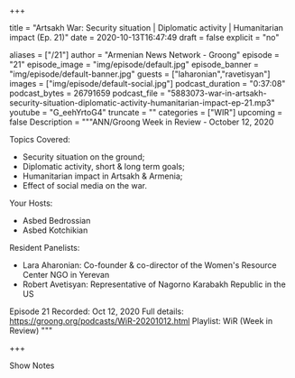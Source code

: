 
+++

title = "Artsakh War: Security situation | Diplomatic activity | Humanitarian impact (Ep. 21)"
date = 2020-10-13T16:47:49
draft = false
explicit = "no"

aliases = ["/21"]
author = "Armenian News Network - Groong"
episode = "21"
episode_image = "img/episode/default.jpg"
episode_banner = "img/episode/default-banner.jpg"
guests = ["laharonian","ravetisyan"]
images = ["img/episode/default-social.jpg"]
podcast_duration = "0:37:08"
podcast_bytes = 26791659
podcast_file = "5883073-war-in-artsakh-security-situation-diplomatic-activity-humanitarian-impact-ep-21.mp3"
youtube = "G_eehYrtoG4"
truncate = ""
categories = ["WIR"]
upcoming = false
Description = """ANN/Groong Week in Review - October 12, 2020

Topics Covered:
- Security situation on the ground;
- Diplomatic activity, short & long term goals;
- Humanitarian impact in Artsakh &  Armenia;
- Effect of social media on the war.

Your Hosts:
- Asbed Bedrossian
- Asbed Kotchikian

Resident Panelists:
- Lara Aharonian: Co-founder & co-director of the Women's Resource Center NGO in Yerevan
- Robert Avetisyan: Representative of Nagorno Karabakh Republic in the US

Episode 21
Recorded: Oct 12, 2020
Full details: https://groong.org/podcasts/WiR-20201012.html
Playlist: WiR (Week in Review)
"""

+++

Show Notes

